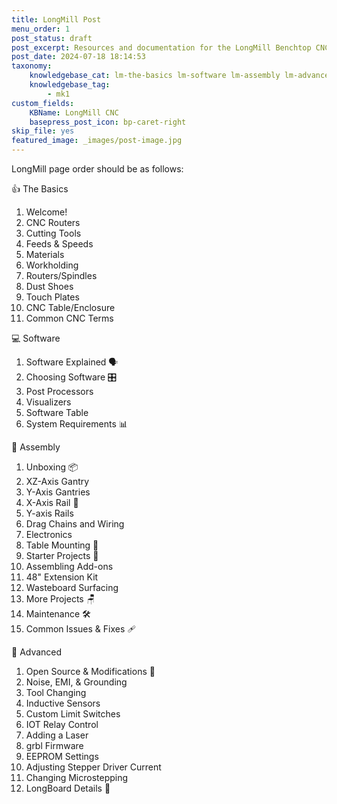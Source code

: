 ```yaml
---
title: LongMill Post
menu_order: 1
post_status: draft
post_excerpt: Resources and documentation for the LongMill Benchtop CNC. You will find info about routers, software, assembly, end mills - everything you need to get started.
post_date: 2024-07-18 18:14:53
taxonomy:
    knowledgebase_cat: lm-the-basics lm-software lm-assembly lm-advanced
    knowledgebase_tag:
        - mk1
custom_fields:
    KBName: LongMill CNC
    basepress_post_icon: bp-caret-right
skip_file: yes
featured_image: _images/post-image.jpg
---
```


LongMill page order should be as follows:

👍 The Basics

1. Welcome!
2. CNC Routers
3. Cutting Tools
4. Feeds & Speeds
5. Materials
6. Workholding
7. Routers/Spindles
8. Dust Shoes
9. Touch Plates
10. CNC Table/Enclosure
11. Common CNC Terms

💻 Software

1. Software Explained 🗣️
2. Choosing Software 🎛️
3. Post Processors
4. Visualizers
5. Software Table
6. System Requirements 📊

🔧 Assembly

1. Unboxing 📦
2. XZ-Axis Gantry
3. Y-Axis Gantries
4. X-Axis Rail 📏
5. Y-axis Rails
6. Drag Chains and Wiring
7. Electronics
8. Table Mounting 📐
9. Starter Projects 🧱
10. Assembling Add-ons
11. 48" Extension Kit
12. Wasteboard Surfacing
13. More Projects 🪑
14. Maintenance 🛠️
15. Common Issues & Fixes 🩹

🧩 Advanced

1. Open Source & Modifications 🥽
2. Noise, EMI, & Grounding
3. Tool Changing
4. Inductive Sensors
5. Custom Limit Switches
6. IOT Relay Control
7. Adding a Laser
8. grbl Firmware
9. EEPROM Settings
10. Adjusting Stepper Driver Current
11. Changing Microstepping
12. LongBoard Details 🤖
